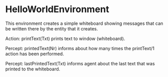 HelloWorldEnvironment
=====================

This environment creates a simple whiteboard showing messages that can be written there by the entity that it creates.

Action: printText(Txt) prints text to window (whiteboard).

Percept: printedText(Nr) informs about how many times the printText/1 action has been performed.

Percept: lastPrintedText(Txt) informs agent about the last text that was printed to the whiteboard.

